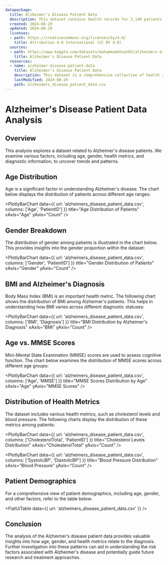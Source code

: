 ```yaml
---
datapackage:
  title: Alzheimer's Disease Patient Data
  description: This dataset contains health records for 2,149 patients identified by unique ID numbers (4751-6900), providing extensive information on demographics, lifestyle, medical history, clinical measurements, cognitive and functional assessments, symptoms, and diagnostic data related to Alzheimer's disease.
  created: 2024-08-29
  updated: 2024-08-29
  licenses:
  - path: https://creativecommons.org/licenses/by/4.0/
    title: Attribution 4.0 International (CC BY 4.0)
  sources:
  - path: https://www.kaggle.com/datasets/muhammadehsan02/alzheimers-disease-patient-data
    title: Alzheimer's Disease Patient Data
  resources:
  - name: alzheimer-disease-patient-data
    title: Alzheimer's Disease Patient Data
    description: This dataset is a comprehensive collection of health records for 2,149 patients who have been diagnosed with or are at risk for Alzheimer's disease. Each patient in the dataset is uniquely identified with an ID number ranging from 4751 to 6900. The dataset covers a wide range of information that is crucial for understanding the various factors associated with Alzheimer's disease. It includes demographic details, lifestyle habits, medical history, clinical measurements, cognitive and functional assessments, symptoms, and diagnostic information.
    lastModified: 2024-08-29
    path: alzheimers_disease_patient_data.csv
---
```


# Alzheimer's Disease Patient Data Analysis

## Overview

This analysis explores a dataset related to Alzheimer's disease patients. We examine various factors, including age, gender, health metrics, and diagnostic information, to uncover trends and patterns.

## Age Distribution

Age is a significant factor in understanding Alzheimer's disease. The chart below displays the distribution of patients across different age ranges:

<PlotlyBarChart
  data={{
    url: 'alzheimers_disease_patient_data.csv',
    columns: ['Age', 'PatientID']
  }}
  title="Age Distribution of Patients"
  xAxis="Age"
  yAxis="Count"
/>

## Gender Breakdown

The distribution of gender among patients is illustrated in the chart below. This provides insights into the gender proportion within the dataset:

<PlotlyBarChart
  data={{
    url: 'alzheimers_disease_patient_data.csv',
    columns: ['Gender', 'PatientID']
  }}
  title="Gender Distribution of Patients"
  xAxis="Gender"
  yAxis="Count"
/>

## BMI and Alzheimer's Diagnosis

Body Mass Index (BMI) is an important health metric. The following chart shows the distribution of BMI among Alzheimer's patients. This helps in understanding how BMI varies across different diagnostic statuses:

<PlotlyBarChart
  data={{
    url: 'alzheimers_disease_patient_data.csv',
    columns: ['BMI', 'Diagnosis']
  }}
  title="BMI Distribution by Alzheimer's Diagnosis"
  xAxis="BMI"
  yAxis="Count"
/>

## Age vs. MMSE Scores

Mini-Mental State Examination (MMSE) scores are used to assess cognitive function. The chart below examines the distribution of MMSE scores across different age groups:

<PlotlyBarChart
  data={{
    url: 'alzheimers_disease_patient_data.csv',
    columns: ['Age', 'MMSE']
  }}
  title="MMSE Scores Distribution by Age"
  xAxis="Age"
  yAxis="MMSE Scores"
/>

## Distribution of Health Metrics

The dataset includes various health metrics, such as cholesterol levels and blood pressure. The following charts display the distribution of these metrics among patients:

<PlotlyBarChart
  data={{
    url: 'alzheimers_disease_patient_data.csv',
    columns: ['CholesterolTotal', 'PatientID']
  }}
  title="Cholesterol Levels Distribution"
  xAxis="CholesterolTotal"
  yAxis="Count"
/>

<PlotlyBarChart
  data={{
    url: 'alzheimers_disease_patient_data.csv',
    columns: ['SystolicBP', 'DiastolicBP']
  }}
  title="Blood Pressure Distribution"
  xAxis="Blood Pressure"
  yAxis="Count"
/>

## Patient Demographics

For a comprehensive view of patient demographics, including age, gender, and other factors, refer to the table below:

<FlatUiTable
  data={{
    url: 'alzheimers_disease_patient_data.csv'
  }}
/>

## Conclusion

The analysis of the Alzheimer’s disease patient data provides valuable insights into how age, gender, and health metrics relate to the diagnosis. Further investigation into these patterns can aid in understanding the risk factors associated with Alzheimer's disease and potentially guide future research and treatment approaches.
